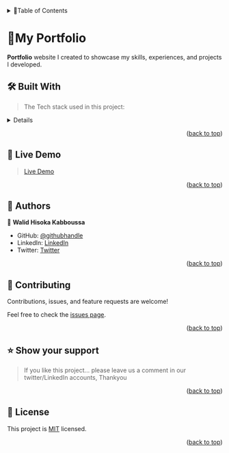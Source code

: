 <a name="readme-top"></a>

<details>
<summary>📗Table of Contents</summary>
  
- [📖 About the Project](#about-project)
  - [🛠 Built With](#built-with)
  - [🚀 Live Demo](#live-demo)
- [👥 Authors](#authors)
- [🤝 Contributing](#contributing)
- [⭐️ Show your support](#support)
- [📝 License](#license)
</details>

# 🤖My Portfolio <a name="about-project"></a>

> 
**Portfolio**  website I created to showcase my skills, experiences, and projects I developed. 


## 🛠 Built With <a name="built-with">
> The Tech stack used in this project:

<details>
  <summary>Tech Stack</summary>
  <ul>
    <li><a href="https://react.dev/">React.js</a></li>
    <li><a href="https://www.javascript.com/">JavaScript</a></li>
    <li><a href="https://styled-components.com/">Styled Compoenents</a></li>
    <li><a href="https://www.framer.com/motion/">Framer Motion</a></li>
  </ul>
</details>


<p align="right">(<a href="#readme-top">back to top</a>)</p>


## 🚀 Live Demo <a name="live-demo"></a>

> [Live Demo](https://walidkabboussa.tech/)

<p align="right">(<a href="#readme-top">back to top</a>)</p>


## 👥 Authors <a name="authors"></a>

>
👤 **Walid Hisoka Kabboussa**
- GitHub: [@githubhandle](https://github.com/Hisoka37)
- LinkedIn: [LinkedIn](https://www.linkedin.com/in/walidkb/)
- Twitter: [Twitter](https://twitter.com/kbwalid9)

<p align="right">(<a href="#readme-top">back to top</a>)</p>


## 🤝 Contributing <a name="contributing"></a>

Contributions, issues, and feature requests are welcome!

Feel free to check the [issues page](../../issues/).

<p align="right">(<a href="#readme-top">back to top</a>)</p>



## ⭐️ Show your support <a name="support"></a>

> If you like this project... please leave us a comment in our twitter/LinkedIn accounts, Thankyou

<p align="right">(<a href="#readme-top">back to top</a>)</p>

## 📝 License <a name="license"></a>

This project is [MIT](./LICENSE) licensed.

<p align="right">(<a href="#readme-top">back to top</a>)</p>
